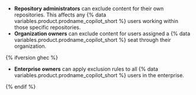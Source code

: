 * **Repository administrators** can exclude content for their own repositories. This affects any {% data variables.product.prodname_copilot_short %} users working within those specific repositories.
* **Organization owners** can exclude content for users assigned a {% data variables.product.prodname_copilot_short %} seat through their organization.

{% ifversion ghec %}

* **Enterprise owners** can apply exclusion rules to all {% data variables.product.prodname_copilot_short %} users in the enterprise.

{% endif %}
